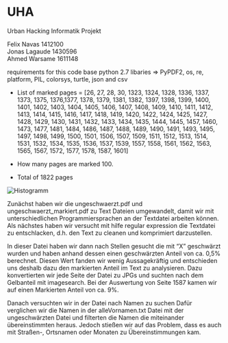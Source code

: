 # UHA

Urban Hacking
Informatik Projekt

Felix Navas 1412100 <br>
Jonas Lagaude 1430596 <br>
Ahmed Warsame 1611148 <br>

requirements for this code base 
python 2.7 
libaries => PyPDF2, os, re, platform, PIL, colorsys, turtle, json and csv

- List of marked pages = [26, 27, 28, 30, 1323, 1324, 1328, 1336, 1337, 1373, 1375, 1376,1377, 1378, 1379, 1381, 1382, 1397, 1398, 1399, 1400, 1401,                            1402, 1403, 1404, 1405, 1406, 1407, 1408, 1409, 1410, 1411, 1412, 1413, 1414, 1415, 1416, 1417, 1418, 1419, 1420, 1422, 1424, 1425, 1427, 1428, 1429, 1430, 1431, 1432, 1433, 1434, 1435, 1444, 1445, 1457, 1460, 1473, 1477, 1481, 1484, 1486, 1487, 1488, 1489, 1490, 1491, 1493, 1495, 1497, 1498, 1499, 1500, 1501, 1506, 1507, 1509, 1511, 1512, 1513, 1514, 1531, 1532, 1534, 1535, 1536, 1537, 1539, 1557, 1558, 1561, 1562, 1563, 1565, 1567, 1572, 1577, 1578, 1587, 1601]

- How many pages are marked 100.
- Total of 1822 pages

![Histogramm](./histogramm.PNG?raw=true)

Zunächst haben wir die ungeschwaerzt.pdf und ungeschwaerzt_markiert.pdf  zu Text Dateien umgewandelt, damit wir mit unterschiedlichen Programmiersprachen an der Textdatei arbeiten können.
Als nächstes haben wir versucht mit hilfe regular expression die Textdatei zu entschlacken, d.h. den Text zu cleanen und komprimiert darzustellen.

In dieser Datei haben wir dann nach Stellen gesucht die mit “X” geschwärzt wurden und haben anhand dessen einen geschwärzten Anteil von ca. 0,5% berechnet.
Diesen Wert fanden wir wenig Aussagekräftig und entschieden uns deshalb dazu den markierten Anteil im Text zu analysieren.
Dazu konvertierten wir jede Seite der Datei zu JPGs und suchten nach dem Gelbanteil mit imagesearch.
Bei der Auswertung von Seite 1587 kamen wir auf einen Markierten Anteil von ca. 9%.

Danach versuchten wir in der Datei nach Namen zu suchen
Dafür verglichen wir die Namen in der alleVornamen.txt Datei mit der ungeschwärzten Datei und filterten die Namen die miteinander übereinstimmten heraus.
Jedoch stießen wir auf das Problem, dass es auch mit Straßen-, Ortsnamen oder Monaten zu Übereinstimmungen kam.


 

